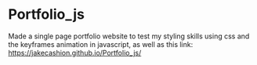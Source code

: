 # Portfolio_js
 Made a single page portfolio website to test my styling skills using css and the keyframes animation in javascript, as well as this link: https://jakecashion.github.io/Portfolio_js/
